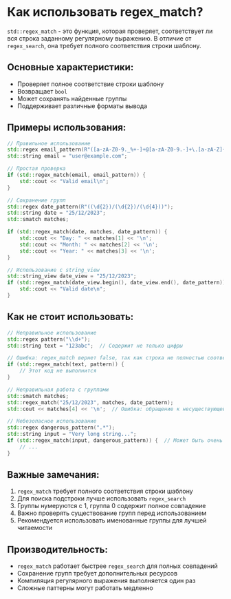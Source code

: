 # Как использовать regex_match?

`std::regex_match` - это функция, которая проверяет, соответствует ли вся строка заданному регулярному выражению. В отличие от `regex_search`, она требует полного соответствия строки шаблону.

## Основные характеристики:
- Проверяет полное соответствие строки шаблону
- Возвращает `bool`
- Может сохранять найденные группы
- Поддерживает различные форматы вывода

## Примеры использования:

```cpp
// Правильное использование
std::regex email_pattern(R"([a-zA-Z0-9._%+-]+@[a-zA-Z0-9.-]+\.[a-zA-Z]{2,})");
std::string email = "user@example.com";

// Простая проверка
if (std::regex_match(email, email_pattern)) {
    std::cout << "Valid email\n";
}

// Сохранение групп
std::regex date_pattern(R"((\d{2})/(\d{2})/(\d{4}))");
std::string date = "25/12/2023";
std::smatch matches;

if (std::regex_match(date, matches, date_pattern)) {
    std::cout << "Day: " << matches[1] << '\n';
    std::cout << "Month: " << matches[2] << '\n';
    std::cout << "Year: " << matches[3] << '\n';
}

// Использование с string_view
std::string_view date_view = "25/12/2023";
if (std::regex_match(date_view.begin(), date_view.end(), date_pattern)) {
    std::cout << "Valid date\n";
}
```

## Как не стоит использовать:

```cpp
// Неправильное использование
std::regex pattern("\\d+");
std::string text = "123abc";  // Содержит не только цифры

// Ошибка: regex_match вернет false, так как строка не полностью соответствует шаблону
if (std::regex_match(text, pattern)) {
    // Этот код не выполнится
}

// Неправильная работа с группами
std::smatch matches;
std::regex_match("25/12/2023", matches, date_pattern);
std::cout << matches[4] << '\n';  // Ошибка: обращение к несуществующей группе

// Небезопасное использование
std::regex dangerous_pattern(".*");
std::string input = "Very long string...";
if (std::regex_match(input, dangerous_pattern)) {  // Может быть очень медленным
    // ...
}
```

## Важные замечания:
1. `regex_match` требует полного соответствия строки шаблону
2. Для поиска подстроки лучше использовать `regex_search`
3. Группы нумеруются с 1, группа 0 содержит полное совпадение
4. Важно проверять существование групп перед использованием
5. Рекомендуется использовать именованные группы для лучшей читаемости

## Производительность:
- `regex_match` работает быстрее `regex_search` для полных совпадений
- Сохранение групп требует дополнительных ресурсов
- Компиляция регулярного выражения выполняется один раз
- Сложные паттерны могут работать медленно 